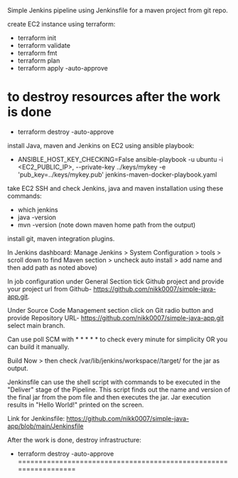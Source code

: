 Simple Jenkins pipeline using Jenkinsfile for a maven project from git repo.

create EC2 instance using terraform:
- terraform init
- terraform validate
- terraform fmt
- terraform plan
- terraform apply -auto-approve

# to destroy resources after the work is done
- terraform destroy -auto-approve


install Java, maven and Jenkins on EC2 using ansible playbook:
- ANSIBLE_HOST_KEY_CHECKING=False ansible-playbook -u ubuntu -i <EC2_PUBLIC_IP>, --private-key ../keys/mykey -e 'pub_key=../keys/mykey.pub' jenkins-maven-docker-playbook.yaml

take EC2 SSH and check Jenkins, java and maven installation using these commands:
- which jenkins
- java -version
- mvn -version  (note down maven home path from the output)

install git, maven integration plugins.

In Jenkins dashboard:
Manage Jenkins > System Configuration > tools > scroll down to find Maven section > uncheck auto install > add name and then add path as noted above)

In job configuration under General Section tick Github project and provide your project url from Github- https://github.com/nikk0007/simple-java-app.git.

Under Source Code Management section click on Git radio button and provide Repository URL- https://github.com/nikk0007/simple-java-app.git
select main branch.

Can use poll SCM with * * * * * to check every minute for simplicity OR you can build it manually.

Build Now > then check /var/lib/jenkins/workspace/<JOB NAME>/target/  for the jar as output.

Jenkinsfile can use the shell script with commands to be executed in the "Deliver" stage of the Pipeline. This script finds out the name and version of the final jar from the pom file and then executes the jar.
Jar execution results in "Hello World!" printed on the screen.

Link for Jenkinsfile: https://github.com/nikk0007/simple-java-app/blob/main/Jenkinsfile

After the work is done, destroy infrastructure:
- terraform destroy -auto-approve
=================================================================



